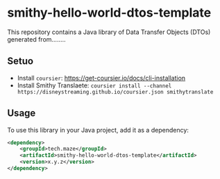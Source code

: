 # smithy-hello-world-dtos-template

This repository contains a Java library of Data Transfer Objects (DTOs) generated from........

## Setuo

- Install `coursier`: https://get-coursier.io/docs/cli-installation
- Install Smithy Translaete: `coursier install --channel https://disneystreaming.github.io/coursier.json smithytranslate`

## Usage

To use this library in your Java project, add it as a dependency:

```xml
<dependency>
    <groupId>tech.maze</groupId>
    <artifactId>smithy-hello-world-dtos-template</artifactId>
    <version>x.y.z</version>
</dependency>
```
